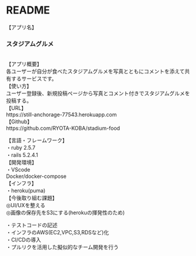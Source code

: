 # README
【アプリ名】<br>
<h3>スタジアムグルメ</h3>
<br>
【アプリ概要】
<br>
各ユーザーが自分が食べたスタジアムグルメを写真とともにコメントを添えて共有するサービスです。
<br>
【使い方】
<br>
ユーザー登録後、新規投稿ページから写真とコメント付きでスタジアムグルメを投稿する。
<br>
【URL】
<br>
https://still-anchorage-77543.herokuapp.com
<br>
【Github】
<br>
https://github.com/RYOTA-KOBA/stadium-food
<br>

【言語・フレームワーク】
<br>
・ruby 2.5.7
<br>
・rails 5.2.4.1
<br>
【開発環境】
<br>
・VScode
<br>
Docker/docker-compose
<br>
【インフラ】
<br>
・heroku(puma)
<br>
【今後取り組む課題】
<br>
◎UI/UXを整える
<br>
◎画像の保存先をS3にする(herokuの揮発性のため)
<br>


・テストコードの記述
<br>
・インフラのAWS(EC2,VPC,S3,RDSなど)化
<br>
・CI/CDの導入
<br>
・プルリクを活用した擬似的なチーム開発を行う


